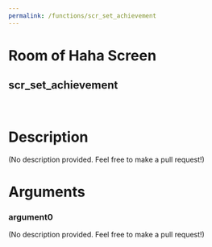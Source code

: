 ```yaml
---
permalink: /functions/scr_set_achievement
---
```

# Room of Haha Screen  
## scr_set_achievement  
&nbsp;  
# Description  
(No description provided. Feel free to make a pull request!) 
&nbsp;  
# Arguments
### argument0
(No description provided. Feel free to make a pull request!)
&nbsp;  


